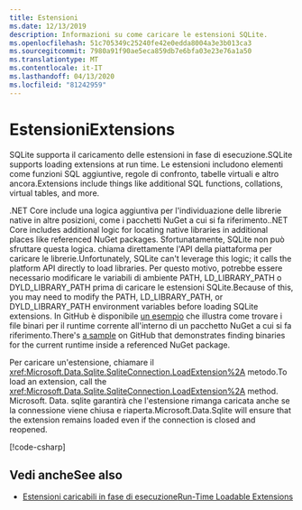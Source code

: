 ```yaml
---
title: Estensioni
ms.date: 12/13/2019
description: Informazioni su come caricare le estensioni SQLite.
ms.openlocfilehash: 51c705349c25240fe42e0edda8004a3e3b013ca3
ms.sourcegitcommit: 7980a91f90ae5eca859db7e6bfa03e23e76a1a50
ms.translationtype: MT
ms.contentlocale: it-IT
ms.lasthandoff: 04/13/2020
ms.locfileid: "81242959"
---
```

# <a name="extensions"></a><span data-ttu-id="57b57-103">Estensioni</span><span class="sxs-lookup"><span data-stu-id="57b57-103">Extensions</span></span>

<span data-ttu-id="57b57-104">SQLite supporta il caricamento delle estensioni in fase di esecuzione.</span><span class="sxs-lookup"><span data-stu-id="57b57-104">SQLite supports loading extensions at run time.</span></span> <span data-ttu-id="57b57-105">Le estensioni includono elementi come funzioni SQL aggiuntive, regole di confronto, tabelle virtuali e altro ancora.</span><span class="sxs-lookup"><span data-stu-id="57b57-105">Extensions include things like additional SQL functions, collations, virtual tables, and more.</span></span>

<span data-ttu-id="57b57-106">.NET Core include una logica aggiuntiva per l'individuazione delle librerie native in altre posizioni, come i pacchetti NuGet a cui si fa riferimento.</span><span class="sxs-lookup"><span data-stu-id="57b57-106">.NET Core includes additional logic for locating native libraries in additional places like referenced NuGet packages.</span></span> <span data-ttu-id="57b57-107">Sfortunatamente, SQLite non può sfruttare questa logica. chiama direttamente l'API della piattaforma per caricare le librerie.</span><span class="sxs-lookup"><span data-stu-id="57b57-107">Unfortunately, SQLite can't leverage this logic; it calls the platform API directly to load libraries.</span></span> <span data-ttu-id="57b57-108">Per questo motivo, potrebbe essere necessario modificare le variabili di ambiente PATH, LD_LIBRARY_PATH o DYLD_LIBRARY_PATH prima di caricare le estensioni SQLite.</span><span class="sxs-lookup"><span data-stu-id="57b57-108">Because of this, you may need to modify the PATH, LD_LIBRARY_PATH, or DYLD_LIBRARY_PATH environment variables before loading SQLite extensions.</span></span> <span data-ttu-id="57b57-109">In GitHub è disponibile [un esempio](https://github.com/dotnet/docs/blob/master/samples/snippets/standard/data/sqlite/ExtensionsSample/Program.cs) che illustra come trovare i file binari per il runtime corrente all'interno di un pacchetto NuGet a cui si fa riferimento.</span><span class="sxs-lookup"><span data-stu-id="57b57-109">There's [a sample](https://github.com/dotnet/docs/blob/master/samples/snippets/standard/data/sqlite/ExtensionsSample/Program.cs) on GitHub that demonstrates finding binaries for the current runtime inside a referenced NuGet package.</span></span>

<span data-ttu-id="57b57-110">Per caricare un'estensione, chiamare il <xref:Microsoft.Data.Sqlite.SqliteConnection.LoadExtension%2A> metodo.</span><span class="sxs-lookup"><span data-stu-id="57b57-110">To load an extension, call the <xref:Microsoft.Data.Sqlite.SqliteConnection.LoadExtension%2A> method.</span></span> <span data-ttu-id="57b57-111">Microsoft. Data. sqlite garantirà che l'estensione rimanga caricata anche se la connessione viene chiusa e riaperta.</span><span class="sxs-lookup"><span data-stu-id="57b57-111">Microsoft.Data.Sqlite will ensure that the extension remains loaded even if the connection is closed and reopened.</span></span>

[!code-csharp[](../../../../samples/snippets/standard/data/sqlite/ExtensionsSample/Program.cs?name=snippet_LoadExtension)]

## <a name="see-also"></a><span data-ttu-id="57b57-112">Vedi anche</span><span class="sxs-lookup"><span data-stu-id="57b57-112">See also</span></span>

* [<span data-ttu-id="57b57-113">Estensioni caricabili in fase di esecuzione</span><span class="sxs-lookup"><span data-stu-id="57b57-113">Run-Time Loadable Extensions</span></span>](https://www.sqlite.org/loadext.html)
